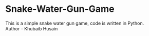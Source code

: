 # Snake-Water-Gun-Game
This is a simple snake water gun game, code is written in Python.
<br>
Author - Khubaib Husain
